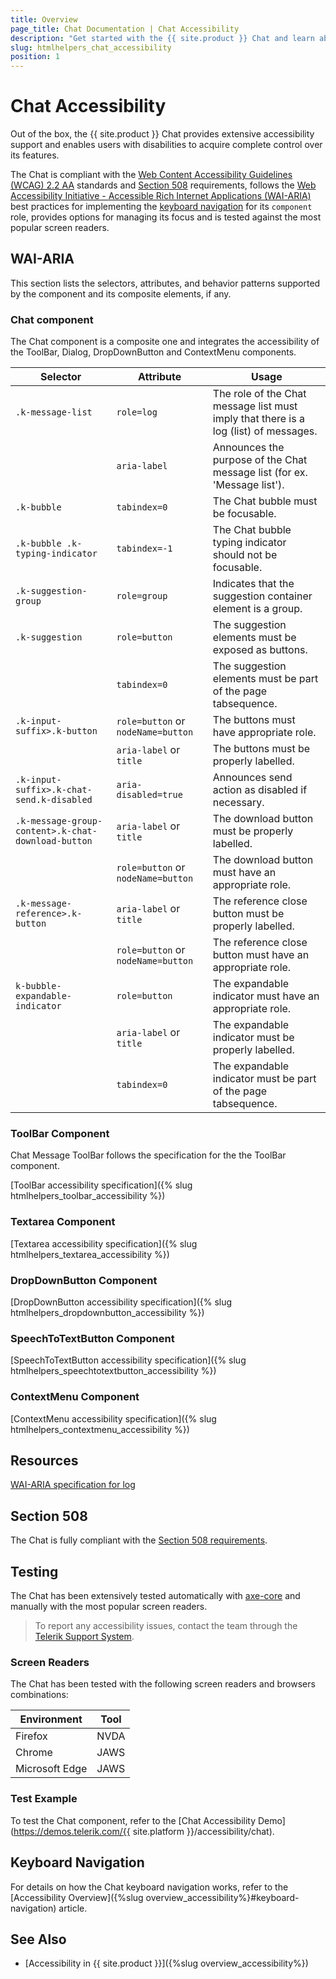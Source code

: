 ```yaml
---
title: Overview
page_title: Chat Documentation | Chat Accessibility
description: "Get started with the {{ site.product }} Chat and learn about its accessibility support for WAI-ARIA, Section 508, and WCAG 2.2."
slug: htmlhelpers_chat_accessibility
position: 1
---
```


# Chat Accessibility





Out of the box, the {{ site.product }} Chat provides extensive accessibility support and enables users with disabilities to acquire complete control over its features.


The Chat is compliant with the [Web Content Accessibility Guidelines (WCAG) 2.2 AA](https://www.w3.org/TR/WCAG22/) standards and [Section 508](https://www.section508.gov/) requirements, follows the [Web Accessibility Initiative - Accessible Rich Internet Applications (WAI-ARIA)](https://www.w3.org/WAI/ARIA/apg/) best practices for implementing the [keyboard navigation](#keyboard-navigation) for its `component` role, provides options for managing its focus and is tested against the most popular screen readers.

## WAI-ARIA


This section lists the selectors, attributes, and behavior patterns supported by the component and its composite elements, if any.

### Chat component


The Chat component is a composite one and integrates the accessibility of the ToolBar, Dialog, DropDownButton and ContextMenu components.

| Selector | Attribute | Usage |
| -------- | --------- | ----- |
| `.k-message-list` | `role=log` | The role of the Chat message list must imply that there is a log (list) of messages. |
|  | `aria-label` | Announces the purpose of the Chat message list (for ex. 'Message list'). |
| `.k-bubble` | `tabindex=0` | The Chat bubble must be focusable. |
| `.k-bubble .k-typing-indicator` | `tabindex=-1` | The Chat bubble typing indicator should not be focusable. |
| `.k-suggestion-group` | `role=group` | Indicates that the suggestion container element is a group. |
| `.k-suggestion` | `role=button` | The suggestion elements must be exposed as buttons. |
|  | `tabindex=0` | The suggestion elements must be part of the page tabsequence. |
| `.k-input-suffix>.k-button` | `role=button` or `nodeName=button` | The buttons must have appropriate role. |
|  | `aria-label` or `title` | The buttons must be properly labelled. |
| `.k-input-suffix>.k-chat-send.k-disabled` | `aria-disabled=true` | Announces send action as disabled if necessary. |
| `.k-message-group-content>.k-chat-download-button` | `aria-label` or `title` | The download button must be properly labelled. |
|  | `role=button` or `nodeName=button` | The download button must have an appropriate role. |
| `.k-message-reference>.k-button` | `aria-label` or `title` | The reference close button must be properly labelled. |
|  | `role=button` or `nodeName=button` | The reference close button must have an appropriate role. |
| `k-bubble-expandable-indicator` | `role=button` | The expandable indicator must have an appropriate role. |
|  | `aria-label` or `title` | The expandable indicator must be properly labelled. |
|  | `tabindex=0` | The expandable indicator must be part of the page tabsequence. |

### ToolBar Component


Chat Message ToolBar follows the specification for the the ToolBar component.

[ToolBar accessibility specification]({% slug htmlhelpers_toolbar_accessibility %})

### Textarea Component

[Textarea accessibility specification]({% slug htmlhelpers_textarea_accessibility %})

### DropDownButton Component

[DropDownButton accessibility specification]({% slug htmlhelpers_dropdownbutton_accessibility %})

### SpeechToTextButton Component

[SpeechToTextButton accessibility specification]({% slug htmlhelpers_speechtotextbutton_accessibility %})

### ContextMenu Component

[ContextMenu accessibility specification]({% slug htmlhelpers_contextmenu_accessibility %})

## Resources

[WAI-ARIA specification for log](https://www.w3.org/TR/wai-aria-1.2/#log)

## Section 508


The Chat is fully compliant with the [Section 508 requirements](http://www.section508.gov/).

## Testing


The Chat has been extensively tested automatically with [axe-core](https://github.com/dequelabs/axe-core) and manually with the most popular screen readers.

> To report any accessibility issues, contact the team through the [Telerik Support System](https://www.telerik.com/account/support-center).

### Screen Readers


The Chat has been tested with the following screen readers and browsers combinations:

| Environment | Tool |
| ----------- | ---- |
| Firefox | NVDA |
| Chrome | JAWS |
| Microsoft Edge | JAWS |



### Test Example

To test the Chat component, refer to the [Chat Accessibility Demo](https://demos.telerik.com/{{ site.platform }}/accessibility/chat).

## Keyboard Navigation

For details on how the Chat keyboard navigation works, refer to the [Accessibility Overview]({%slug overview_accessibility%}#keyboard-navigation) article.

## See Also

* [Accessibility in {{ site.product }}]({%slug overview_accessibility%})